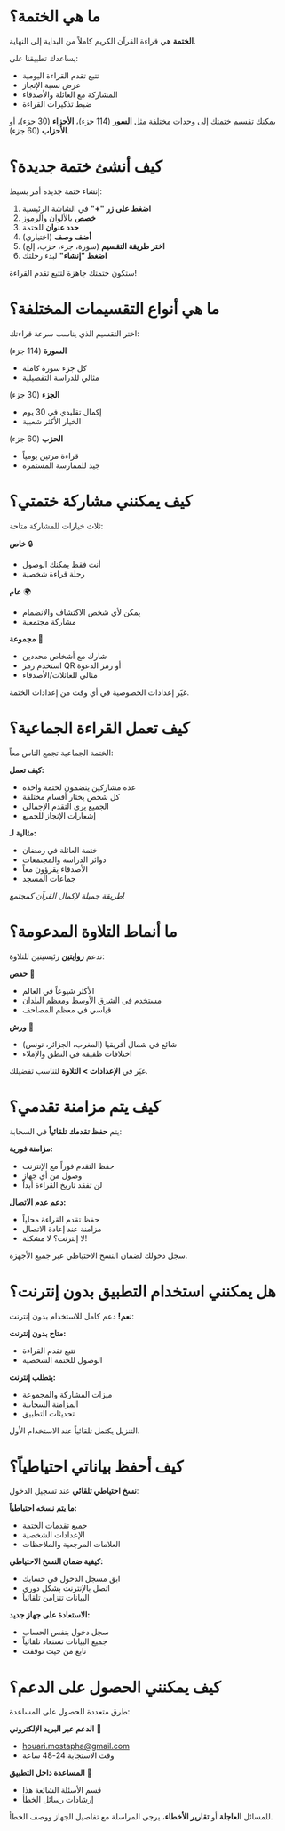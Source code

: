 # ما هي الختمة؟

**الختمة** هي قراءة القرآن الكريم كاملاً من البداية إلى النهاية.

يساعدك تطبيقنا على:
- تتبع تقدم القراءة اليومية
- عرض نسبة الإنجاز
- المشاركة مع العائلة والأصدقاء
- ضبط تذكيرات القراءة

يمكنك تقسيم ختمتك إلى وحدات مختلفة مثل **السور** (114 جزء)، **الأجزاء** (30 جزء)، أو **الأحزاب** (60 جزء).

# كيف أنشئ ختمة جديدة؟

إنشاء ختمة جديدة أمر بسيط:

1. **اضغط على زر "+"** في الشاشة الرئيسية
2. **خصص** بالألوان والرموز
3. **حدد عنوان** للختمة
4. **أضف وصف** (اختياري)
5. **اختر طريقة التقسيم** (سورة، جزء، حزب، إلخ)
6. **اضغط "إنشاء"** لبدء رحلتك

ستكون ختمتك جاهزة لتتبع تقدم القراءة!

# ما هي أنواع التقسيمات المختلفة؟

اختر التقسيم الذي يناسب سرعة قراءتك:

**السورة** (114 جزء)
- كل جزء سورة كاملة
- مثالي للدراسة التفصيلية

**الجزء** (30 جزء)
- إكمال تقليدي في 30 يوم
- الخيار الأكثر شعبية

**الحزب** (60 جزء)
- قراءة مرتين يومياً
- جيد للممارسة المستمرة

# كيف يمكنني مشاركة ختمتي؟

ثلاث خيارات للمشاركة متاحة:

**خاص** 🔒
- أنت فقط يمكنك الوصول
- رحلة قراءة شخصية

**عام** 🌍
- يمكن لأي شخص الاكتشاف والانضمام
- مشاركة مجتمعية

**مجموعة** 👥
- شارك مع أشخاص محددين
- استخدم رمز QR أو رمز الدعوة
- مثالي للعائلات/الأصدقاء

غيّر إعدادات الخصوصية في أي وقت من إعدادات الختمة.

# كيف تعمل القراءة الجماعية؟

الختمة الجماعية تجمع الناس معاً:

**كيف تعمل:**
- عدة مشاركين ينضمون لختمة واحدة
- كل شخص يختار أقسام مختلفة
- الجميع يرى التقدم الإجمالي
- إشعارات الإنجاز للجميع

**مثالية لـ:**
- ختمة العائلة في رمضان
- دوائر الدراسة والمجتمعات
- الأصدقاء يقرؤون معاً
- جماعات المسجد

*طريقة جميلة لإكمال القرآن كمجتمع!*

# ما أنماط التلاوة المدعومة؟

ندعم **روايتين** رئيسيتين للتلاوة:

**حفص** 📖
- الأكثر شيوعاً في العالم
- مستخدم في الشرق الأوسط ومعظم البلدان
- قياسي في معظم المصاحف

**ورش** 📖
- شائع في شمال أفريقيا (المغرب، الجزائر، تونس)
- اختلافات طفيفة في النطق والإملاء

غيّر في **الإعدادات > التلاوة** لتناسب تفضيلك.

# كيف يتم مزامنة تقدمي؟

يتم **حفظ تقدمك تلقائياً** في السحابة:

**مزامنة فورية:**
- حفظ التقدم فوراً مع الإنترنت
- وصول من أي جهاز
- لن تفقد تاريخ القراءة أبداً

**دعم عدم الاتصال:**
- حفظ تقدم القراءة محلياً
- مزامنة عند إعادة الاتصال
- لا إنترنت؟ لا مشكلة!

سجل دخولك لضمان النسخ الاحتياطي عبر جميع الأجهزة.

# هل يمكنني استخدام التطبيق بدون إنترنت؟

**نعم!** دعم كامل للاستخدام بدون إنترنت:

**متاح بدون إنترنت:**
- تتبع تقدم القراءة
- الوصول للختمة الشخصية

**يتطلب إنترنت:**
- ميزات المشاركة والمجموعة
- المزامنة السحابية
- تحديثات التطبيق

التنزيل يكتمل تلقائياً عند الاستخدام الأول.

# كيف أحفظ بياناتي احتياطياً؟

**نسخ احتياطي تلقائي** عند تسجيل الدخول:

**ما يتم نسخه احتياطياً:**
- جميع تقدمات الختمة
- الإعدادات الشخصية
- العلامات المرجعية والملاحظات

**كيفية ضمان النسخ الاحتياطي:**
- ابق مسجل الدخول في حسابك
- اتصل بالإنترنت بشكل دوري
- البيانات تتزامن تلقائياً

**الاستعادة على جهاز جديد:**
- سجل دخول بنفس الحساب
- جميع البيانات تستعاد تلقائياً
- تابع من حيث توقفت

# كيف يمكنني الحصول على الدعم؟

طرق متعددة للحصول على المساعدة:

**الدعم عبر البريد الإلكتروني** 📧
- houari.mostapha@gmail.com
- وقت الاستجابة 24-48 ساعة

**المساعدة داخل التطبيق** 📱
- قسم الأسئلة الشائعة هذا
- إرشادات رسائل الخطأ

للمسائل **العاجلة** أو **تقارير الأخطاء**، يرجى المراسلة مع تفاصيل الجهاز ووصف الخطأ.